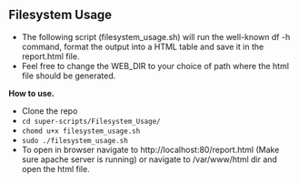## Filesystem Usage 
 - The following script (filesystem_usage.sh) will run the well-known df -h command,
format the output into a HTML table and save it in the report.html file. 
 - Feel free to change the WEB_DIR to your choice of path where the html file should be generated. 
 
<B>How to use.</B> 
  - Clone the repo 
  - `cd super-scripts/Filesystem_Usage/` 
  - `chomd u+x filesystem_usage.sh` 
  - `sudo ./filesystem_usage.sh`
  - To open in browser navigate to http://localhost:80/report.html (Make sure apache server is running) or navigate to /var/www/html dir and open the html file.
